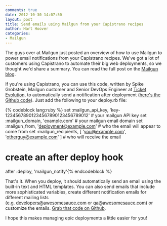 ```yaml
---
comments: true
date: 2012-10-30 14:07:50
layout: post
title: Send emails using Mailgun from your Capistrano recipes
author: Hart Hoover
categories:
- Mailgun
---
```


The guys over at Mailgun just posted an overview of how to use Mailgun to power email notifications from your Capistrano recipes. We've got a lot of customers using Capistrano to automate their big web deployments, so we thought we'd share a summary. You can read the full post on the [Mailgun blog](http://blog.mailgun.com/using-mailgun-with-capistrano-recipes/).

<!-- more -->

If you're using Capistrano, you can use this code, written by Spike Grobstein, Mailgun customer and Senior DevOps Engineer at [Ticket Evolution](http://ticketevolution.com/), to automatically send a notification after deployment ([here's the Github code](https://github.com/spikegrobstein/capistrano-mailgun)). Just add the following to your deploy.rb file:

{% codeblock lang:ruby %}
set :mailgun_api_key, 'key-12345678901234567890123456789012' # your mailgun API key
set :mailgun_domain, 'example.com' # your mailgun email domain
set :mailgun_from, 'deployment@example.com' # who the email will appear to come from
set :mailgun_recipients, [ 'you@example.com', 'otherguy@example.com' ] # who will receive the email

# create an after deploy hook
after :deploy, 'mailgun_notify'{% endcodeblock %}

That's it. When you deploy, it should automatically send an email using the built-in text and HTML templates. You can also send emails that include more sophisticated variables, create different notification emails for different mailing lists (e.g. developers@awesomesauce.com or qa@awesomesauce.com) or customize the emails. [Grab that code on Github](https://github.com/spikegrobstein/capistrano-mailgun).

I hope this makes managing epic deployments a little easier for you!
